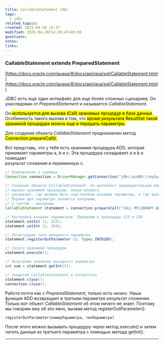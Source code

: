 ```yaml
---
title: CallableStatement Jdbc
tags:
  - jdbc
related_topics: 
created: 2025-04-28 14:37
modified: 2025-04-28T14:39:47+03:00
questions: 
notes: 
links: 
---
```


### CallableStatement extends PreparedStatement

[https://docs.oracle.com/javase/8/docs/api/java/sql/CallableStatement.html](https://docs.oracle.com/javase/8/docs/api/java/sql/CallableStatement.html)

JDBC есть еще один интерфейс для еще более сложных сценариев. Он унаследован от _PreparedStatement_ и называется _CallableStatement_.

Он<mark class="hltr-green2"> используется для вызова (Call) хранимых процедур в базе данных</mark>. Особенность такого вызова в том, что <mark class="hltr-yellow">кроме результата ResultSet такой хранимой процедуре можно еще и передать параметры.</mark>

Для создания объекта _CallableStatement_ предназначен метод <mark class="hltr-red">Connection.prepareCall().</mark>

Вот представь, что у тебя есть хранимая процедура ADD, которая  
принимает параметры a, b и c. Эта процедура складывает a и b и помещает  
результат сложения в переменную с.  

```Java
// Подключение к серверу
Connection connection = DriverManager.getConnection("jdbc:as400://mySystem");

// Создание объекта CallableStatement. Он выполняет предварительную обработку
// вызова хранимой процедуры. Знаки вопроса
// указывают, где должны быть подставлены входные параметры, а где выходные
// Первые два параметра являются входными,
// а третий — выходным.
CallableStatement statement = connection.prepareCall("CALL MYLIBRARY.ADD (?, ?, ?)");

// Настройка входных параметров. Передаем в процедуру 123 и 234
statement.setInt (1, 123);
statement.setInt (2, 234);

// Регистрация типа выходного параметра
statement.registerOutParameter (3, Types.INTEGER);

// Запуск хранимой процедуры
statement.execute();

// Получение значения выходного параметра
int sum = statement.getInt(3);

// Закрытие CallableStatement и Connection
statement.close();
connection.close();
```

Работа почти как с _PreparedStatement_, только есть нюанс. Наша функция ADD возвращает в третьем параметре результат сложения. Только вот объект _CallableStatement_ об этом ничего не знает. Поэтому мы говорим ему об это явно, вызвав метод registerOutParameter():

`registerOutParameter(номерПараметра, типПараметра)`

После этого можно вызывать процедуру через метод execute() и затем читать данные из третьего параметра с помощью методa getInt().

-----

